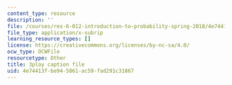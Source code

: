 ```yaml
---
content_type: resource
description: ''
file: /courses/res-6-012-introduction-to-probability-spring-2018/4e74413fbe945861ac59fad291c31867_CdrVM6MGnGo.vtt
file_type: application/x-subrip
learning_resource_types: []
license: https://creativecommons.org/licenses/by-nc-sa/4.0/
ocw_type: OCWFile
resourcetype: Other
title: 3play caption file
uid: 4e74413f-be94-5861-ac59-fad291c31867
---
```

